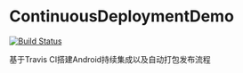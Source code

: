 # ContinuousDeploymentDemo
[![Build Status](https://travis-ci.org/nggirl/ContinuousDeploymentDemo.svg?branch=master)](https://travis-ci.org/nggirl/ContinuousDeploymentDemo)

基于Travis CI搭建Android持续集成以及自动打包发布流程
